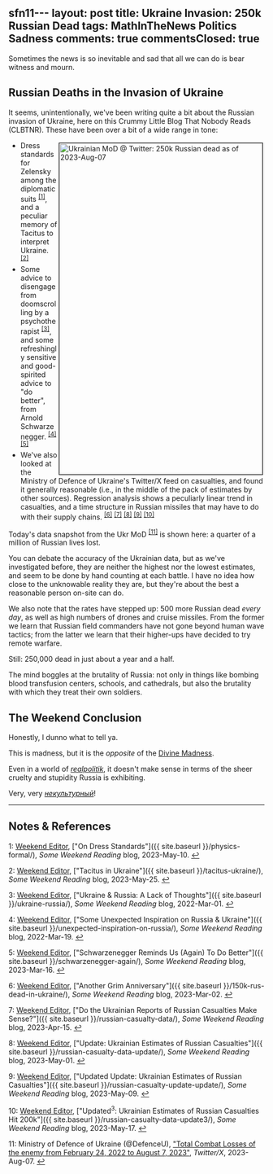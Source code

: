 sfn11---
layout: post
title: Ukraine Invasion&colon; 250k Russian Dead
tags: MathInTheNews Politics Sadness
comments: true
commentsClosed: true
---

Sometimes the news is so inevitable and sad that all we can do is bear witness and mourn.  


## Russian Deaths in the Invasion of Ukraine  

It seems, unintentionally, we've been writing quite a bit about the Russian invasion of
Ukraine, here on this Crummy Little Blog That Nobody Reads (CLBTNR).  These have been over
a bit of a wide range in tone:  

<a href="{{ site.baseurl }}/images/2023-08-07-ukr-250k-rus-dead-ukrmod-1.jpg"><img src="{{ site.baseurl }}/images/2023-08-07-ukr-250k-rus-dead-ukrmod-1-thumb.jpg" width="400" height="651" alt="Ukrainian MoD @ Twitter: 250k Russian dead as of 2023-Aug-07" title="Ukrainian MoD @ Twitter: 250k Russian dead as of 2023-Aug-07" style="float: right; margin: 3px 3px 3px 3px; border: 1px solid #000000;"></a>
- Dress standards for Zelensky among the diplomatic suits <sup id="fn1a">[[1]](#fn1)</sup>,
  and a peculiar memory of Tacitus to interpret Ukraine. <sup id="fn2a">[[2]](#fn2)</sup>  
- Some advice to disengage from doomscrolling by a psychotherapist <sup id="fn3a">[[3]](#fn3)</sup>,
  and some refreshingly sensitive and good-spirited advice to "do better", from Arnold
  Schwarzenegger. <sup id="fn4a">[[4]](#fn4)</sup> <sup id="fn5a">[[5]](#fn5)</sup>  
- We've also looked at the Ministry of Defence of Ukraine's Twitter/X feed on casualties,
  and found it generally reasonable (i.e., in the middle of the pack of estimates by other
  sources).  Regression analysis shows a peculiarly linear trend in casualties, and a time
  structure in Russian missiles that may have to do with their supply
  chains. <sup id="fn6a">[[6]](#fn6)</sup> <sup id="fn7a">[[7]](#fn7)</sup>
  <sup id="fn8a">[[8]](#fn8)</sup> <sup id="fn9a">[[9]](#fn9)</sup>
  <sup id="fn10a">[[10]](#fn10)</sup>  

Today's data snapshot from the Ukr MoD <sup id="fn11a">[[11]](#fn11)</sup> is shown here: a
quarter of a million of Russian lives lost.  

You can debate the accuracy of the Ukrainian data, but as we've investigated before, they
are neither the highest nor the lowest estimates, and seem to be done by hand counting at
each battle.  I have no idea how close to the unknowable reality they are, but they're
about the best a reasonable person on-site can do.  

We also note that the rates have stepped up: 500 more Russian dead _every day_, as well as
high numbers of drones and cruise missiles.  From the former we learn that Russian field
commanders have not gone beyond human wave tactics; from the latter we learn that their
higher-ups have decided to try remote warfare.  

Still: 250,000 dead in just about a year and a half.  

The mind boggles at the brutality of Russia: not only in things like bombing blood
transfusion centers, schools, and cathedrals, but also the brutality with which they treat
their own soldiers.  


## The Weekend Conclusion  

Honestly, I dunno what to tell ya.  

This is madness, but it is the _opposite_ of the
[Divine Madness](https://en.wikipedia.org/wiki/Divine_madness).  

Even in a world of [_realpolitik_](https://en.wikipedia.org/wiki/Realpolitik), it doesn't
make sense in terms of the sheer cruelty and stupidity Russia is exhibiting.  

Very, very [_некультурный_](https://www.urbandictionary.com/define.php?term=nekulturny)!  

---

## Notes &amp; References  

<!--
<sup id="fn1a">[[1]](#fn1)</sup>

<a id="fn1">1</a>: ***, ["***"](***), *** [↩](#fn1a)  

<a href="{{ site.baseurl }}/images/***">
  <img src="{{ site.baseurl }}/images/***" width="400" height="***" alt="***" title="***" style="float: right; margin: 3px 3px 3px 3px; border: 1px solid #000000;">
</a>

<a href="***">
  <img src="{{ site.baseurl }}/images/***" width="550" height="***" alt="***" title="***" style="margin: 3px 3px 3px 3px; border: 1px solid #000000;">
</a>

<iframe width="400" height="224" src="***" allow="accelerometer; encrypted-media; gyroscope; picture-in-picture" allowfullscreen style="float: right; margin: 3px 3px 3px 3px; border: 1px solid #000000;"></iframe>
-->

<a id="fn1">1</a>: [Weekend Editor](mailto:SomeWeekendReadingEditor@gmail.com), ["On Dress Standards"]({{ site.baseurl }}/physics-formal/), _Some Weekend Reading_ blog, 2023-May-10. [↩](#fn1a)  

<a id="fn2">2</a>: [Weekend Editor](mailto:SomeWeekendReadingEditor@gmail.com), ["Tacitus in Ukraine"]({{ site.baseurl }}/tacitus-ukraine/), _Some Weekend Reading_ blog, 2023-May-25. [↩](#fn2a)  


<a id="fn3">3</a>: [Weekend Editor](mailto:SomeWeekendReadingEditor@gmail.com), ["Ukraine &amp; Russia: A Lack of Thoughts"]({{ site.baseurl }}/ukraine-russia/), _Some Weekend Reading_ blog, 2022-Mar-01. [↩](#fn3a)  

<a id="fn4">4</a>: [Weekend Editor](mailto:SomeWeekendReadingEditor@gmail.com), ["Some Unexpected Inspiration on Russia &amp; Ukraine"]({{ site.baseurl }}/unexpected-inspiration-on-russia/), _Some Weekend Reading_ blog, 2022-Mar-19. [↩](#fn4a)  

<a id="fn5">5</a>: [Weekend Editor](mailto:SomeWeekendReadingEditor@gmail.com), ["Schwarzenegger Reminds Us (Again) To Do Better"]({{ site.baseurl }}/schwarzenegger-again/), _Some Weekend Reading_ blog, 2023-Mar-16. [↩](#fn5a)  


<a id="fn6">6</a>: [Weekend Editor](mailto:SomeWeekendReadingEditor@gmail.com), ["Another Grim Anniversary"]({{ site.baseurl }}/150k-rus-dead-in-ukraine/), _Some Weekend Reading_ blog, 2023-Mar-02. [↩](#fn6a)  

<a id="fn7">7</a>: [Weekend Editor](mailto:SomeWeekendReadingEditor@gmail.com), ["Do the Ukrainian Reports of Russian Casualties Make Sense?"]({{ site.baseurl }}/russian-casualty-data/), _Some Weekend Reading_ blog, 2023-Apr-15. [↩](#fn7a)  

<a id="fn8">8</a>: [Weekend Editor](mailto:SomeWeekendReadingEditor@gmail.com), ["Update: Ukrainian Estimates of Russian Casualties"]({{ site.baseurl }}/russian-casualty-data-update/), _Some Weekend Reading_ blog, 2023-May-01. [↩](#fn8a)  

<a id="fn9">9</a>: [Weekend Editor](mailto:SomeWeekendReadingEditor@gmail.com), ["Updated Update: Ukrainian Estimates of Russian Casualties"]({{ site.baseurl }}/russian-casualty-update-update/), _Some Weekend Reading_ blog, 2023-May-09. [↩](#fn9a)  

<a id="fn10">10</a>: [Weekend Editor](mailto:SomeWeekendReadingEditor@gmail.com), ["Updated${}^3$: Ukrainian Estimates of Russian Casualties Hit 200k"]({{ site.baseurl }}/russian-casualty-data-update3/), _Some Weekend Reading_ blog, 2023-May-17. [↩](#fn10a)  


<a id="fn11">11</a>: Ministry of Defence of Ukraine (@DefenceU), ["Total Combat Losses of the enemy from February 24, 2022 to August 7, 2023"](https://twitter.com/DefenceU/status/1688515329201197056), _Twitter/X_, 2023-Aug-07. [↩](#fn11a)  
